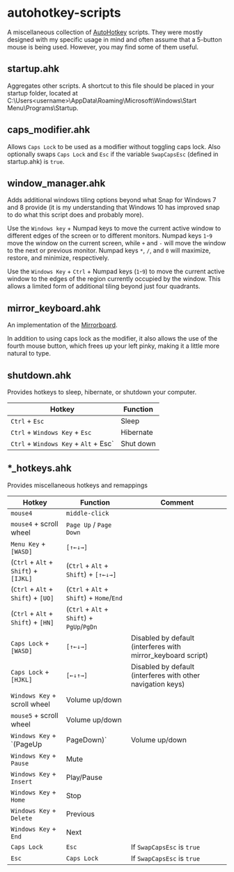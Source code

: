 # autohotkey-scripts
A miscellaneous collection of [AutoHotkey](http://ahkscript.org/) scripts. They were mostly designed with my specific usage in mind and often assume that a 5-button mouse is being used. However, you may find some of them useful.

## startup.ahk
Aggregates other scripts. A shortcut to this file should be placed in your startup folder, located at C:\Users\<username>\AppData\Roaming\Microsoft\Windows\Start Menu\Programs\Startup.

## caps_modifier.ahk
Allows `Caps Lock` to be used as a modifier without toggling caps lock. Also optionally swaps `Caps Lock` and `Esc` if the variable `SwapCapsEsc` (defined in startup.ahk) is `true`.

## window_manager.ahk
Adds additional windows tiling options beyond what Snap for Windows 7 and 8 provide (it is my understanding that Windows 10 has improved snap to do what this script does and probably more).

Use the `Windows key` + Numpad keys to move the current active window to different edges of the screen or to different monitors. Numpad keys `1`-`9` move the window on the current screen, while `+` and `-` will move the window to the next or previous monitor. Numpad keys `*`, `/`, and `0` will maximize, restore, and minimize, respectively.

Use the `Windows Key` + `Ctrl` + Numpad keys (`1`-`9`) to move the current active window to the edges of the region currently occupied by the window. This allows a limited form of additional tiling beyond just four quadrants.

## mirror_keyboard.ahk
An implementation of the [Mirrorboard](http://blog.xkcd.com/2007/08/14/mirrorboard-a-one-handed-keyboard-layout-for-the-lazy/).

In addition to using caps lock as the modifier, it also allows the use of the fourth mouse button, which frees up your left pinky, making it a little more natural to type.

## shutdown.ahk
Provides hotkeys to sleep, hibernate, or shutdown your computer.

Hotkey | Function
-------|---------
`Ctrl` + `Esc` | Sleep
`Ctrl` + `Windows Key` + `Esc` | Hibernate
`Ctrl` + `Windows Key` + `Alt` + Esc` | Shut down

## *_hotkeys.ahk
Provides miscellaneous hotkeys and remappings

Hotkey | Function | Comment
-------|----------|--------
`mouse4` | `middle-click`
`mouse4` + scroll wheel | `Page Up` / `Page Down`
`Menu Key` + `[WASD]` | `[↑←↓→]`
(`Ctrl` + `Alt` + `Shift`) + `[IJKL]` | (`Ctrl` + `Alt` + `Shift`) + `[↑←↓→]`
(`Ctrl` + `Alt` + `Shift`) + `[UO]` | (`Ctrl` + `Alt` + `Shift`) + `Home`/`End`
(`Ctrl` + `Alt` + `Shift`) + `[HN]` | (`Ctrl` + `Alt` + `Shift`) + `PgUp`/`PgDn`
`Caps Lock` + `[WASD]` | `[↑←↓→]` | Disabled by default (interferes with mirror_keyboard script)
`Caps Lock` + `[HJKL]` | `[←↓↑→]` | Disabled by default (interferes with other navigation keys)
`Windows Key` + scroll wheel | Volume up/down
`mouse5` + scroll wheel | Volume up/down
`Windows Key` + `(PageUp|PageDown)` | Volume up/down
`Windows Key` + `Pause` | Mute
`Windows Key` + `Insert` | Play/Pause
`Windows Key` + `Home` | Stop
`Windows Key` + `Delete` | Previous
`Windows Key` + `End` | Next
`Caps Lock` | `Esc` | If `SwapCapsEsc` is `true`
`Esc` | `Caps Lock` | If `SwapCapsEsc` is `true`
